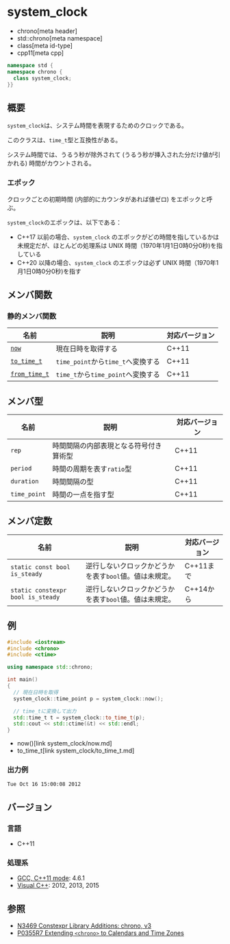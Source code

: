 # system_clock
* chrono[meta header]
* std::chrono[meta namespace]
* class[meta id-type]
* cpp11[meta cpp]

```cpp
namespace std {
namespace chrono {
  class system_clock;
}}
```

## 概要
`system_clock`は、システム時間を表現するためのクロックである。

このクラスは、`time_t`型と互換性がある。

システム時間では、うるう秒が除外されて (うるう秒が挿入された分だけ値が引かれる) 時間がカウントされる。


### エポック
クロックごとの初期時間 (内部的にカウンタがあれば値ゼロ) をエポックと呼ぶ。

`system_clock`のエポックは、以下である：

- C++17 以前の場合、`system_clock` のエポックがどの時間を指しているかは未規定だが、ほとんどの処理系は UNIX 時間（1970年1月1日0時0分0秒)を指している
- C++20 以降の場合、`system_clock` のエポックは必ず UNIX 時間（1970年1月1日0時0分0秒)を指す


## メンバ関数
### 静的メンバ関数

| 名前 | 説明 | 対応バージョン |
|------------------------------------------------|--------------------|-------|
| [`now`](system_clock/now.md)                 | 現在日時を取得する                 | C++11 |
| [`to_time_t`](system_clock/to_time_t.md)     | `time_point`から`time_t`へ変換する | C++11 |
| [`from_time_t`](system_clock/from_time_t.md) | `time_t`から`time_point`へ変換する | C++11 |


## メンバ型

| 名前 | 説明 | 対応バージョン |
|--------------|--------------------------------|-------|
| `rep`        | 時間間隔の内部表現となる符号付き算術型 | C++11 |
| `period`     | 時間の周期を表す`ratio`型      | C++11 |
| `duration`   | 時間間隔の型                   | C++11 |
| `time_point` | 時間の一点を指す型             | C++11 |


## メンバ定数

| 名前 | 説明 | 対応バージョン |
|-------------|--------------------------------------------------------|-------|
| `static const bool is_steady`     | 逆行しないクロックかどうかを表す`bool`値。値は未規定。 | C++11まで |
| `static constexpr bool is_steady` | 逆行しないクロックかどうかを表す`bool`値。値は未規定。 | C++14から |


## 例
```cpp example
#include <iostream>
#include <chrono>
#include <ctime>

using namespace std::chrono;

int main()
{
  // 現在日時を取得
  system_clock::time_point p = system_clock::now();

  // time_tに変換して出力
  std::time_t t = system_clock::to_time_t(p);
  std::cout << std::ctime(&t) << std::endl;
}
```
* now()[link system_clock/now.md]
* to_time_t[link system_clock/to_time_t.md]

### 出力例
```
Tue Oct 16 15:00:08 2012
```

## バージョン
### 言語
- C++11

### 処理系
- [GCC, C++11 mode](/implementation.md#gcc): 4.6.1
- [Visual C++](/implementation.md#visual_cpp): 2012, 2013, 2015

## 参照

- [N3469 Constexpr Library Additions: chrono, v3](http://www.open-std.org/jtc1/sc22/wg21/docs/papers/2012/n3469.html)
- [P0355R7 Extending `<chrono>` to Calendars and Time Zones](http://www.open-std.org/jtc1/sc22/wg21/docs/papers/2018/p0355r7.html)
